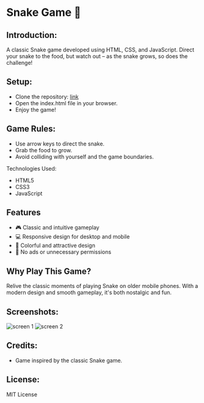 # Snake Game 🐍

## Introduction:

A classic Snake game developed using HTML, CSS, and JavaScript. Direct your snake to the food, but watch out – as the snake grows, so does the challenge!

## Setup:

- Clone the repository: [link](https://github.com/Litalhag/snake-game)
- Open the index.html file in your browser.
- Enjoy the game!

## Game Rules:

- Use arrow keys to direct the snake.
- Grab the food to grow.
- Avoid colliding with yourself and the game boundaries.

Technologies Used:

- HTML5
- CSS3
- JavaScript

## Features

- 🎮 Classic and intuitive gameplay
- 💻 Responsive design for desktop and mobile
- 🎨 Colorful and attractive design
- 🚫 No ads or unnecessary permissions

## Why Play This Game?

Relive the classic moments of playing Snake on older mobile phones. With a modern design and smooth gameplay, it's both nostalgic and fun.

## Screenshots:

![screen 1](https://github.com/Litalhag/snake-game/assets/130139673/71a5d82c-43f8-42f6-b562-eb3c41695179)
![screen 2](https://github.com/Litalhag/snake-game/assets/130139673/32df9ad1-2a19-4c1c-9a83-af92ec5c2970)

## Credits:

- Game inspired by the classic Snake game.

## License:

MIT License
